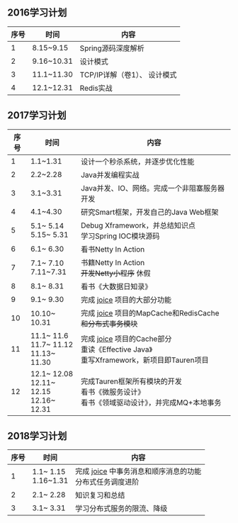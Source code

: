 ## 2016学习计划
| 序号|时间|内容|
|--------|--------|--------|
|1|8.15~9.15|Spring源码深度解析|
|2|9.16~10.31|设计模式|
|3|11.1~11.30|TCP/IP详解（卷1）、 设计模式|
|4|12.1~12.31|Redis实战|

## 2017学习计划
| 序号|时间|内容|
|--------|--------|--------|
|1|1.1~1.31|设计一个秒杀系统，并逐步优化性能|
|2|2.2~2.28|Java并发编程实战|
|3|3.1~3.31|Java并发、IO、网络。完成一个非阻塞服务器开发|
|4|4.1~4.30|研究Smart框架，开发自己的Java Web框架|
|5|5.1~ 5.14 <br> 5.15~ 5.31|Debug Xframework，并总结知识点 <br> 学习Spring IOC模块源码|
|6|6.1~ 6.30|看书Netty In Action|
|7|7.1~ 7.10 <br> 7.11~7.31|书籍Netty In Action <br> ~~开发Netty小程序~~    休假|
|8|8.1~ 8.31|看书《大数据日知录》|
|9|9.1~ 9.30|完成 [joice](https://github.com/huhuics/joice) 项目的大部分功能|
|10|10.10~ 10.31|完成 [joice](https://github.com/huhuics/joice) 项目的MapCache和RedisCache ~~和分布式事务模块~~|
|11|11.1~ 11.6 <br> 11.7~ 11.12 <br> 11.13~ 11.30|完成 [joice](https://github.com/huhuics/joice) 项目的Cache部分 <br> 重读《Effective Java》 <br> 重写Xframework，新项目即Tauren项目|
|12|12.1~ 12.08 <br> 12.11~ 12.15 <br> 12.16~ 12.31|完成Tauren框架所有模块的开发 <br> 看书《微服务设计》 <br> 看书《领域驱动设计》，并完成MQ+本地事务|

## 2018学习计划
| 序号|时间|内容|
|--------|--------|--------|
|1|1.1~ 1.15 <br> 1.16~1.31|完成 [joice](https://github.com/huhuics/joice) 中事务消息和顺序消息的功能 <br> 分布式任务调度进阶|
|2|2.1~ 2.28|知识复习和总结|
|3|3.1~ 3.31|学习分布式服务的限流、降级|

